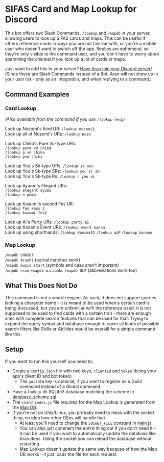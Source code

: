 # SIFAS Card and Map Lookup for Discord

This bot offers two Slash Commands, `/lookup` and `/mapdb` in your server, allowing users to look up SIFAS cards and
maps. This can be useful if others reference cards in ways you are not familiar with, or you're a mobile user who
doesn't want to switch off the app. Replies are ephemeral, so they're only visible to the command user, and you don't
have to worry about spamming the channel if you look up a lot of cards or maps.

Just want to add this to your server? [Have Aran join your Discord server!](https://discord.com/oauth2/authorize?client_id=884344571402780703&scope=applications.commands)  
(Since these are Slash Commands instead of a Bot, Aran will not show up in your user list - only as an Integration, and
when replying to a command.)

## Command Examples

### Card Lookup

*(Also available from the command if you use `/lookup help`)*

Look up Nozomi's third UR: `/lookup nozomi3`  
Look up all of Nozomi's URs: `/lookup nozo`

Look up Chika's Pure Vo-type URs:  
`/lookup pure vo chika`  
`/lookup p vo chika`  
`/lookup pvo chika`

Look up You's Sk-type URs: `/lookup sk you`  
Look up You's Sk-type SRs: `/lookup you sr sk`  
Look up You's Sk-type Rs: `/lookup r you sk`

Look up Ayumu's Elegant URs:  
`/lookup elegant ayumu`  
`/lookup e pomu`

Look up Kasumi's second Fes UR:  
`/lookup fes kasu 2`  
`/lookup kasumi fes2`

Look up Ai's Party URs: `/lookup party ai`  
Look up Kanan's Event URs: `/lookup event kanan`  
Look up using shorthands: `/lookup KasumiF2` `/lookup aiP` `/lookup kanane`

### Map Lookup

`/mapdb CHASE!`  
`/mapdb Arashi` (partial matches work)  
`/mapdb music start` (symbols and case aren't important)  
`/mapdb nsnm` `/mapdb miraboku` `/mapdb OLP` (abbreviations work too)  

## What This Does Not Do

This command is not a search engine. As such, it does not support queries lacking a character name - it is meant to be
used when a certain card is being discussed, but you are unfamiliar with the reference used. It is not supposed to be
used to find cards with a certain trait - there are enough sites with complete search features that can be used for
that. Trying to expand the query syntax and database enough to cover all kinds of possible search filters like Skills or
Abilities would be overkill for a simple command like this.

## Setup

If you want to run this yourself you need to:

* Create a `config.json` file with two keys, `clientId` and `token` (being your app's client ID and bot token)
  * The `guildId` key is optional, if you want to register as a Guild command instead of a Global command
* Have a `lookup.db` SQLite3 database matching the scheme in [database_scheme.sql](database_scheme.sql)
* The `searchindex.js` file required for the Map Lookup is generated from the [Map DB](https://github.com/Suyooo/sifas-mapdb).
* If you're not on Unix/Linux, you probaby need to mess with the socket thing, no idea how other OSes will handle that
  * At least you'll need to change the `SOCKET_FILE` constant in [main.js](main.js) 
  * You can also just comment the entire thing out if you don't need it - it can be used if you want to automatically
    update the database like Aran does. Using the socket you can reload the database without restarting
  * Map Lookup doesn't update the same way because of how the Map DB works - it just loads the file for each request.
